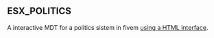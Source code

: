 ESX_POLITICS
-----------------
A interactive MDT for a politics sistem in fivem [using a HTML interface](files/index.html).
